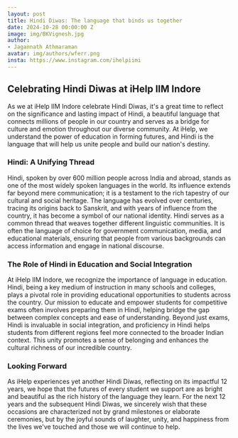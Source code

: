 ```yaml
---
layout: post
title: Hindi Diwas: The language that binds us together
date: 2024-10-28 00:00:00 Z
image: img/BKVignesh.jpg
author:
- Jagannath Athmaraman
avatar: img/authors/wferr.png
insta: https://www.instagram.com/ihelpiimi
---
```


## Celebrating Hindi Diwas at iHelp IIM Indore

As we at iHelp IIM Indore celebrate Hindi Diwas, it's a great time to reflect on the significance and lasting impact of Hindi, a beautiful language that connects millions of people in our country and serves as a bridge for culture and emotion throughout our diverse community. At iHelp, we understand the power of education in forming futures, and Hindi is the language that will help us unite people and build our nation's destiny.

### Hindi: A Unifying Thread

Hindi, spoken by over 600 million people across India and abroad, stands as one of the most widely spoken languages in the world. Its influence extends far beyond mere communication; it is a testament to the rich tapestry of our cultural and social heritage. The language has evolved over centuries, tracing its origins back to Sanskrit, and with years of influence from the country, it has become a symbol of our national identity. Hindi serves as a common thread that weaves together different linguistic communities. It is often the language of choice for government communication, media, and educational materials, ensuring that people from various backgrounds can access information and engage in national discourse.

### The Role of Hindi in Education and Social Integration

At iHelp IIM Indore, we recognize the importance of language in education. Hindi, being a key medium of instruction in many schools and colleges, plays a pivotal role in providing educational opportunities to students across the country. Our mission to educate and empower students for competitive exams often involves preparing them in Hindi, helping bridge the gap between complex concepts and ease of understanding. Beyond just exams, Hindi is invaluable in social integration, and proficiency in Hindi helps students from different regions feel more connected to the broader Indian context. This unity promotes a sense of belonging and enhances the cultural richness of our incredible country.

### Looking Forward

As iHelp experiences yet another Hindi Diwas, reflecting on its impactful 12 years, we hope that the futures of every student we support are as bright and beautiful as the rich history of the language they learn. For the next 12 years and the subsequent Hindi Diwas, we sincerely wish that these occasions are characterized not by grand milestones or elaborate ceremonies, but by the joyful sounds of laughter, unity, and happiness from the lives we've touched and those we will continue to help.
